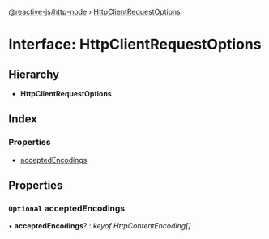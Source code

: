 [@reactive-js/http-node](../README.md) › [HttpClientRequestOptions](httpclientrequestoptions.md)

# Interface: HttpClientRequestOptions

## Hierarchy

* **HttpClientRequestOptions**

## Index

### Properties

* [acceptedEncodings](httpclientrequestoptions.md#optional-acceptedencodings)

## Properties

### `Optional` acceptedEncodings

• **acceptedEncodings**? : *keyof HttpContentEncoding[]*
